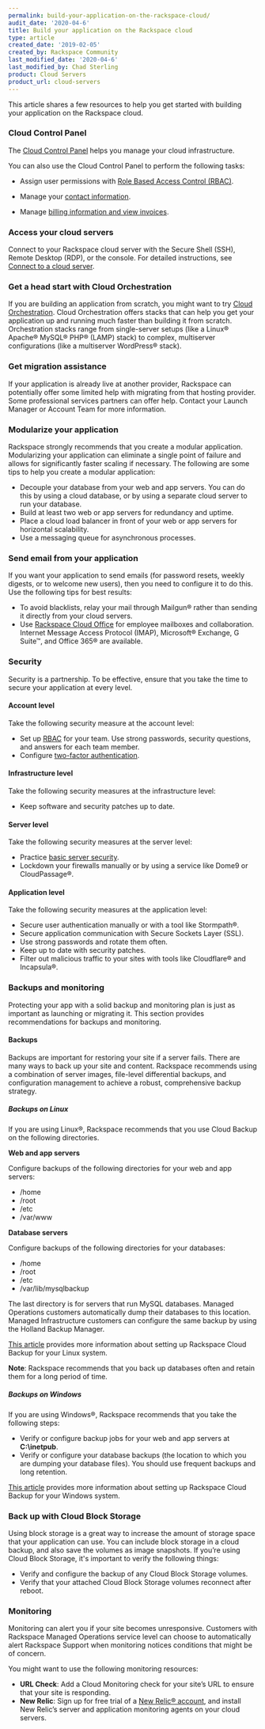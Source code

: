 ```yaml
---
permalink: build-your-application-on-the-rackspace-cloud/
audit_date: '2020-04-6'
title: Build your application on the Rackspace cloud
type: article
created_date: '2019-02-05'
created_by: Rackspace Community
last_modified_date: '2020-04-6'
last_modified_by: Chad Sterling
product: Cloud Servers
product_url: cloud-servers
---
```


This article shares a few resources to help you get started with building
your application on the Rackspace cloud.

### Cloud Control Panel

The [Cloud Control Panel](https://login.rackspace.com) helps you manage your cloud infrastructure.

You can also use the Cloud Control Panel to perform the following tasks:

- Assign user permissions with [Role Based Access Control
  (RBAC)](/how-to/getting-started-with-role-based-access-control-rbac/).

- Manage your [contact information](/how-to/change-to-new-primary-contact/).

- Manage [billing information and view
  invoices](/how-to/billing-services-overview/).

### Access your cloud servers

Connect to your Rackspace cloud server with the Secure Shell (SSH),
Remote Desktop (RDP), or the console. For detailed instructions, see [Connect to a
cloud server](/how-to/connect-to-a-cloud-server/).

### Get a head start with Cloud Orchestration

If you are building an application from scratch, you might want to try [Cloud
Orchestration](https://www.rackspace.com/en-us/cloud/orchestration). Cloud Orchestration
offers stacks that can help you get your application up and
running much faster than building it from scratch. Orchestration stacks range
from single-server setups (like a Linux&reg; Apache&reg; MySQL&reg;
PHP&reg; (LAMP) stack) to complex, multiserver configurations (like a
multiserver WordPress&reg; stack).

### Get migration assistance

If your application is already live at another provider, Rackspace can potentially
offer some limited help with migrating from that hosting provider. Some
professional services partners can
offer help. Contact your Launch Manager or Account Team
for more information.

### Modularize your application

Rackspace strongly recommends that you create a modular application. Modularizing your
application can eliminate a single point of
failure and allows for significantly faster scaling if necessary. The
following are some tips to help you create a modular application:

- Decouple your database from your web and app servers. You can do this by
  using a cloud database, or by using a separate cloud server to run your
  database.
- Build at least two web or app servers for redundancy and uptime.
- Place a cloud load balancer in front of your web or app servers for
  horizontal scalability.
- Use a messaging queue for asynchronous processes.

### Send email from your application

If you want your application to send emails (for password resets,
weekly digests, or to welcome new users), then you need to configure it
to do this. Use the following tips for best results:

- To avoid blacklists, relay your mail through Mailgun&reg; rather than
  sending it directly from your cloud servers.
- Use [Rackspace Cloud Office](https://www.rackspace.com/en-us/email-hosting)
  for employee mailboxes and collaboration. Internet Message Access Protocol
  (IMAP), Microsoft&reg; Exchange, G Suite&trade;, and Office 365&reg;
  are available.

### Security

Security is a partnership. To be effective, ensure that you take the time
to secure your application at every level.

#### Account level

Take the following security measure at the account level:

- Set up [RBAC](/how-to/getting-started-with-role-based-access-control-rbac/)
  for your team. Use strong passwords, security questions, and answers for
  each team member.
- Configure [two-factor
  authentication](/how-to/myrackspace-multi-factor-authentication/).

#### Infrastructure level

Take the following security measures at the infrastructure level:

- Keep software and security patches up to date.


#### Server level

Take the following security measures at the server level:

- Practice [basic server security](https://support.rackspace.com/how-to/configuring-basic-security/).
- Lockdown your firewalls manually or by using a service like Dome9 or
  CloudPassage&reg;.

#### Application level

Take the following security measures at the application level:

- Secure user authentication manually or with a tool like Stormpath&reg;.
- Secure application communication with Secure Sockets Layer (SSL).
- Use strong passwords and rotate them often.
- Keep up to date with security patches.
- Filter out malicious traffic to your sites with tools like
  Cloudflare&reg; and Incapsula&reg;.

### Backups and monitoring

Protecting your app with a solid backup and monitoring plan is just as
important as launching or migrating it. This section provides recommendations
for backups and monitoring.

#### Backups

Backups are important for restoring your site if a server fails. There are
many ways to back up your site and content. Rackspace recommends using a combination
of server images, file-level differential backups, and configuration
management to achieve a robust, comprehensive backup strategy.

##### Backups on Linux

If you are using Linux&reg;, Rackspace recommends that you use Cloud Backup on the
following directories.

**Web and app servers**

Configure backups of the following directories for your web and app servers:

- /home
- /root
- /etc
- /var/www

**Database servers**

Configure backups of the following directories for your databases:

- /home
- /root
- /etc
- /var/lib/mysqlbackup

The last directory is for servers that run MySQL databases. Managed
Operations customers automatically dump their databases to this location.
Managed Infrastructure customers can configure the same backup by using
the Holland Backup Manager.

[This article](https://support.rackspace.com/how-to/install-or-update-the-cloud-backup-agent-on-linux/) provides more information about setting up Rackspace Cloud Backup for your Linux system.

**Note**: Rackspace recommends that you back up databases often and retain them
for a long period of time.

##### Backups on Windows

If you are using Windows&reg;, Rackspace recommends that you take the following steps:

- Verify or configure backup jobs for your web and app servers at
  **C:\inetpub**.
- Verify or configure your database backups (the location to which you are
  dumping your database files). You should use frequent backups and
  long retention.

[This article](https://support.rackspace.com/how-to/rackspace-cloud-backup-install-the-agent-on-windows/) provides more information about setting up Rackspace Cloud Backup for your Windows system.

### Back up with Cloud Block Storage

Using block storage is a great way to increase the amount of storage space
that your application can use. You can include block storage in a cloud
backup, and also save the volumes as image snapshots. If you’re using Cloud
Block Storage, it's important to verify the following things:

- Verify and configure the backup of any Cloud Block Storage volumes.
- Verify that your attached Cloud Block Storage volumes reconnect after reboot.

### Monitoring

Monitoring can alert you if your site becomes unresponsive. Customers with
Rackspace Managed Operations service level can choose to automatically alert
Rackspace Support when monitoring notices conditions that might be of concern.

You might want to use the following monitoring resources:

- **URL Check**: Add a Cloud Monitoring check for your site’s URL to ensure
  that your site is responding.
- **New Relic**: Sign up for free trial of a [New Relic&reg;
  account](http://newrelic.com/rackspace), and install New Relic’s server
  and application monitoring agents on your cloud servers.

